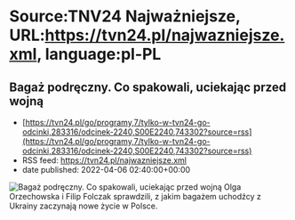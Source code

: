 # Source:TNV24 Najważniejsze, URL:https://tvn24.pl/najwazniejsze.xml, language:pl-PL

## Bagaż podręczny. Co spakowali, uciekając przed wojną
 - [https://tvn24.pl/go/programy,7/tylko-w-tvn24-go-odcinki,283316/odcinek-2240,S00E2240,743302?source=rss](https://tvn24.pl/go/programy,7/tylko-w-tvn24-go-odcinki,283316/odcinek-2240,S00E2240,743302?source=rss)
 - RSS feed: https://tvn24.pl/najwazniejsze.xml
 - date published: 2022-04-06 02:40:00+00:00

<img alt="Bagaż podręczny. Co spakowali, uciekając przed wojną " src="https://tvn24.pl/najnowsze/cdn-zdjecie-jaqz3b-bagaz-podreczny-16tka-5665269/alternates/LANDSCAPE_1280" />
    Olga Orzechowska i Filip Folczak sprawdzili, z jakim bagażem uchodźcy z Ukrainy zaczynają nowe życie w Polsce.

